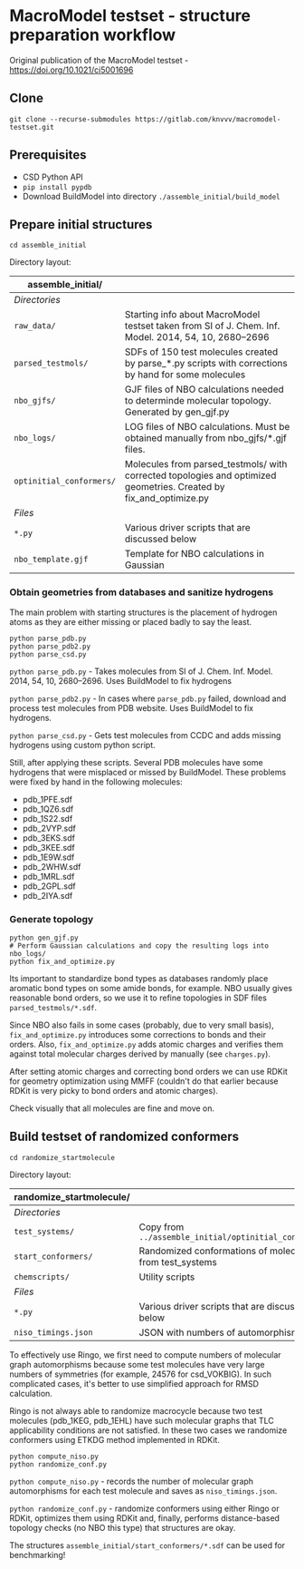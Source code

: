 # MacroModel testset - structure preparation workflow

Original publication of the MacroModel testset - https://doi.org/10.1021/ci5001696

## Clone

```
git clone --recurse-submodules https://gitlab.com/knvvv/macromodel-testset.git
```

## Prerequisites

* CSD Python API
* `pip install pypdb`
* Download BuildModel into directory `./assemble_initial/build_model` 

## Prepare initial structures

```
cd assemble_initial
```

Directory layout:

| assemble_initial/ |  |
| -------- | -------- |
| *Directories* |  |
| `raw_data/` | Starting info about MacroModel testset taken from SI of J. Chem. Inf. Model. 2014, 54, 10, 2680–2696 |
| `parsed_testmols/` | SDFs of 150 test molecules created by parse_*.py scripts with corrections by hand for some molecules |
| `nbo_gjfs/` | GJF files of NBO calculations needed to determinde molecular topology. Generated by gen_gjf.py |
| `nbo_logs/` | LOG files of NBO calculations. Must be obtained manually from nbo_gjfs/*.gjf files. |
| `optinitial_conformers/` | Molecules from parsed_testmols/ with corrected topologies and optimized geometries. Created by fix_and_optimize.py |
| *Files* |  |
| `*.py` | Various driver scripts that are discussed below |
| `nbo_template.gjf` | Template for NBO calculations in Gaussian |

### Obtain geometries from databases and sanitize hydrogens

The main problem with starting structures is the placement of hydrogen atoms as they are either missing or placed badly to say the least. 

```
python parse_pdb.py
python parse_pdb2.py
python parse_csd.py
```

`python parse_pdb.py` - Takes molecules from SI of J. Chem. Inf. Model. 2014, 54, 10, 2680–2696. Uses BuildModel to fix hydrogens

`python parse_pdb2.py` - In cases where `parse_pdb.py` failed, download and process test molecules from PDB website. Uses BuildModel to fix hydrogens.

`python parse_csd.py` - Gets test molecules from CCDC and adds missing hydrogens using custom python script.

Still, after applying these scripts. Several PDB molecules have some hydrogens that were misplaced or missed by BuildModel. These problems were fixed by hand in the following molecules:

* pdb_1PFE.sdf
* pdb_1QZ6.sdf
* pdb_1S22.sdf
* pdb_2VYP.sdf
* pdb_3EKS.sdf
* pdb_3KEE.sdf
* pdb_1E9W.sdf
* pdb_2WHW.sdf
* pdb_1MRL.sdf
* pdb_2GPL.sdf
* pdb_2IYA.sdf

### Generate topology

```
python gen_gjf.py
# Perform Gaussian calculations and copy the resulting logs into nbo_logs/
python fix_and_optimize.py
```

Its important to standardize bond types as databases randomly place aromatic bond types on some amide bonds, for example. NBO usually gives reasonable bond orders, so we use it to refine topologies in SDF files `parsed_testmols/*.sdf`.

Since NBO also fails in some cases (probably, due to very small basis), `fix_and_optimize.py` introduces some corrections to bonds and their orders. Also, `fix_and_optimize.py` adds atomic charges and verifies them against total molecular charges derived by manually (see `charges.py`).

After setting atomic charges and correcting bond orders we can use RDKit for geometry optimization using MMFF (couldn't do that earlier because RDKit is very picky to bond orders and atomic charges).

Check visually that all molecules are fine and move on.

## Build testset of randomized conformers

```
cd randomize_startmolecule
```

Directory layout:

| randomize_startmolecule/ |  |
| -------- | -------- |
| *Directories* |  |
| `test_systems/` | Copy from `../assemble_initial/optinitial_conformers` |
| `start_conformers/` | Randomized conformations of molecules from test_systems |
| `chemscripts/` | Utility scripts |
| *Files* |  |
| `*.py` | Various driver scripts that are discussed below |
| `niso_timings.json` | JSON with numbers of automorphisms |

To effectively use Ringo, we first need to compute numbers of molecular graph automorphisms because some test molecules have very large numbers of symmetries (for example, 24576 for csd_VOKBIG). In such complicated cases, it's better to use simplified approach for RMSD calculation.

Ringo is not always able to randomize macrocycle because two test molecules (pdb_1KEG, pdb_1EHL) have such molecular graphs that TLC applicability conditions are not satisfied. In these two cases we randomize conformers using ETKDG method implemented in RDKit.

```
python compute_niso.py
python randomize_conf.py
```

`python compute_niso.py` - records the number of molecular graph automorphisms for each test molecule and saves as `niso_timings.json`.

`python randomize_conf.py` - randomize conformers using either Ringo or RDKit, optimizes them using RDKit and, finally, performs distance-based topology checks (no NBO this type) that structures are okay.

The structures `assemble_initial/start_conformers/*.sdf` can be used for benchmarking!
